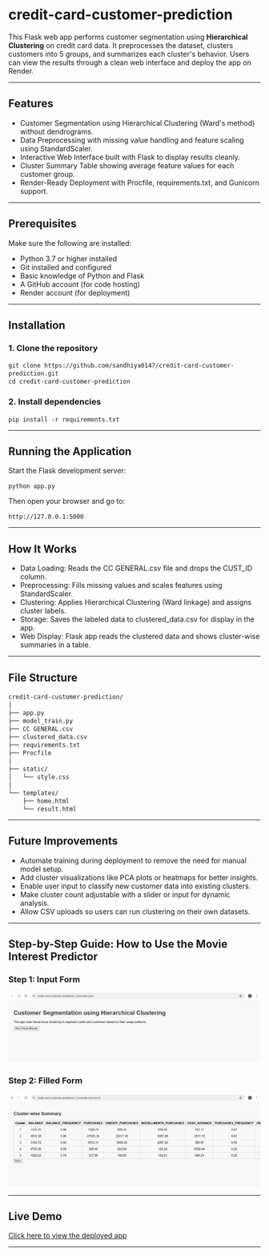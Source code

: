 # credit-card-customer-prediction

This Flask web app performs customer segmentation using **Hierarchical Clustering** on credit card data. It preprocesses the dataset, clusters customers into 5 groups, and summarizes each cluster's behavior. Users can view the results through a clean web interface and deploy the app on Render.

---

## Features

- Customer Segmentation using Hierarchical Clustering (Ward's method) without dendrograms.
- Data Preprocessing with missing value handling and feature scaling using StandardScaler.
- Interactive Web Interface built with Flask to display results cleanly.
- Cluster Summary Table showing average feature values for each customer group.
- Render-Ready Deployment with Procfile, requirements.txt, and Gunicorn support.
  
---

## Prerequisites

Make sure the following are installed:

- Python 3.7 or higher installed
- Git installed and configured
- Basic knowledge of Python and Flask
- A GitHub account (for code hosting)
- Render account (for deployment)

---

## Installation

### 1. Clone the repository

```
git clone https://github.com/sandhiya0147/credit-card-customer-prediction.git
cd credit-card-customer-prediction
```

### 2. Install dependencies

```
pip install -r requirements.txt
```

---

## Running the Application

Start the Flask development server:

```
python app.py
```

Then open your browser and go to:

```
http://127.0.0.1:5000
```

---

## How It Works

- Data Loading: Reads the CC GENERAL.csv file and drops the CUST_ID column.
- Preprocessing: Fills missing values and scales features using StandardScaler.
- Clustering: Applies Hierarchical Clustering (Ward linkage) and assigns cluster labels.
- Storage: Saves the labeled data to clustered_data.csv for display in the app.
- Web Display: Flask app reads the clustered data and shows cluster-wise summaries in a table.

---

## File Structure

```
credit-card-customer-prediction/
│
├── app.py
├── model_train.py
├── CC GENERAL.csv
├── clustered_data.csv 
├── requirements.txt
├── Procfile
│
├── static/
│   └── style.css
│
└── templates/
    ├── home.html
    └── result.html
```

---

## Future Improvements

- Automate training during deployment to remove the need for manual model setup.
- Add cluster visualizations like PCA plots or heatmaps for better insights.
- Enable user input to classify new customer data into existing clusters.
- Make cluster count adjustable with a slider or input for dynamic analysis.
- Allow CSV uploads so users can run clustering on their own datasets.

---



## Step-by-Step Guide: How to Use the Movie Interest Predictor


### Step 1: Input Form
![Form](assets/segmentation.png)  

### Step 2: Filled Form 
![Prediction Result](assets/summary.png)  

---

## Live Demo

[Click here to view the deployed app](https://credit-card-customer-prediction-1.onrender.com)

---

